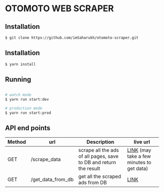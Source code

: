 # OTOMOTO WEB SCRAPER

## Installation

```bash
$ git clone https://github.com/imSaharukh/otomoto-scraper.git
```


## Installation

```bash
$ yarn install
```

## Running

```bash

# watch mode
$ yarn run start:dev

# production mode
$ yarn run start:prod
```

## API end points


| Method     | url          | Description               | live url |
| -------- | -------------- | -------------------------- |--------|
| GET   | /scrape_data      | scrape all the ads of all pages, save to DB and return the result|[LINK](http://localhost:3000/scrape_data) (may take a few minutes to get data)|
| GET | /get_data_from_db       | get all the scraped ads from DB | [LINK](http://localhost:3000/get_data_from_db)|

